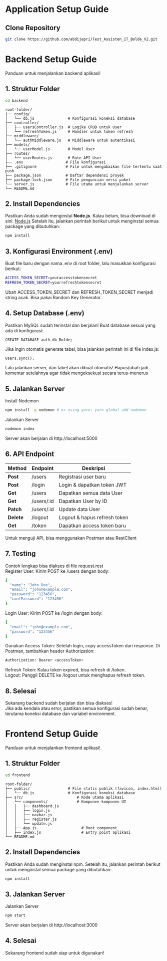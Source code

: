 # Application Setup Guide
## **Clone Repository**
```bash
git clone https://github.com/abdijepri/Test_Assisten_IT_Bolde_V2.git
```

# Backend Setup Guide
Panduan untuk menjalankan backend aplikasi!  
## **1. Struktur Folder**
```bash
cd backend
```
    root-folder/
    ├── config/
    │   └── db.js               # Konfigurasi koneksi database
    ├── controller/
    │   ├── usersController.js  # Logika CRUD untuk User
    │   └── refreshToken.js     # Handler untuk token refresh
    ├── middleware/
    │   └── authMiddleware.js   # Middleware untuk autentikasi
    ├── models/
    │   └── userModel.js        # Model User
    ├── routes/
    │   └── userRoutes.js       # Rute API User
    ├── .env                   # File konfigurasi
    ├── .gitignore             # File untuk mengabaikan file tertentu saat push
    ├── package.json           # Daftar dependensi proyek
    ├── package-lock.json      # File penguncian versi paket
    └── server.js              # File utama untuk menjalankan server
    └── README.md
    
## **2. Install Dependencies**

Pastikan Anda sudah menginstal **Node.js**. Kalau belum, bisa download di sini: [Node.js](https://nodejs.org/)
Setelah itu, jalankan perintah berikut untuk menginstal semua package yang dibutuhkan:
```bash
npm install
```


## **3. Konfigurasi Environment (.env)**
Buat file baru dengan nama .env di root folder, lalu masukkan konfigurasi berikut:
```bash
ACCESS_TOKEN_SECRET=youraccesstokensecret
REFRESH_TOKEN_SECRET=yourrefreshtokensecret
```
Ubah ACCESS_TOKEN_SECRET dan REFRESH_TOKEN_SECRET menjadi string acak.
Bisa pakai Random Key Generator.

## **4. Setup Database (.env)**
Pastikan MySQL sudah terinstal dan berjalan! Buat database sesuai yang ada di konfigurasi:
```bash
CREATE DATABASE auth_db_Bolde;
```
Jika ingin otomatis generate tabel, bisa jalankan perintah ini di file index.js:
```
Users.sync();
```
Lalu jalankan server, dan tabel akan dibuat otomatis!
Hapus/ubah jadi komentar setelahnya agar tidak mengeksekusi secara terus-menerus

## **5. Jalankan Server**
Install Nodemon
```bash
npm install -g nodemon # or using yarn: yarn global add nodemon
```
Jalankan Server
```bash
nodemon index
```
Server akan berjalan di http://localhost:5000

## **6. API Endpoint**

| **Method** | **Endpoint** | **Deskripsi**                |
|------------|--------------|------------------------------|
| **Post**   | /users       | Registrasi user baru         |
| **Post**   | /login       | Login & dapatkan token JWT   |
| **Get**    | /users       | Dapatkan semua data User     |
| **Get**    | /users/:id   | Dapatkan User by ID          |
| **Patch**  | /users/:id   | Update data User             |
| **Delete** | /logout      | Logout & hapus refresh token |
| **Get**    | /token       | Dapatkan access token baru   |

Untuk menguji API, bisa menggunakan Postman atau RestClient

## **7. Testing**
Contoh lengkap bisa diakses di file request.rest  
Register User: Kirim POST ke /users dengan body:
```bash
{
  "name": "John Doe",
  "email": "john@example.com",
  "password": "123456",
  "confPassword": "123456"
}
```
Login User: Kirim POST ke /login dengan body:
```bash
{
  "email": "john@example.com",
  "password": "123456"
}
```
Gunakan Access Token:
Setelah login, copy accessToken dari response.
Di Postman, tambahkan header Authorization:
```bash
Authorization: Bearer <accessToken>
```
Refresh Token: Kalau token expired, bisa refresh di /token.  
Logout: Panggil DELETE ke /logout untuk menghapus refresh token.

## **8. Selesai**
Sekarang backend sudah berjalan dan bisa diakses!  
Jika ada kendala atau error, pastikan semua konfigurasi sudah benar, terutama koneksi database dan variabel environment.  

# Frontend Setup Guide
Panduan untuk menjalankan frontend aplikasi!  
## **1. Struktur Folder**
```bash
cd frontend
```
    root-folder/
    ├── public/                 # File statis publik (favicon, index.html)
    │   └── db.js               # Konfigurasi koneksi database
    ├── src/                        # Kode utama aplikasi
    │   └── components/             # Komponen-komponen UI
    │   │   ├── dashboard.js
    │   │   ├── login.js
    │   │   ├── navbar.js
    │   │   ├── register.js
    │   │   └── update.js
    │   ├── App.js                    # Root component
    │   ├── index.js                  # Entry point aplikasi    
    └── README.md
    
## **2. Install Dependencies**
Pastikan Anda sudah menginstal npm.
Setelah itu, jalankan perintah berikut untuk menginstal semua package yang dibutuhkan:
```bash
npm install
```
## **3. Jalankan Server**
Jalankan Server
```bash
npm start
```
Server akan berjalan di http://localhost:3000

## **4. Selesai**
Sekarang frontend sudah siap untuk digunakan!







